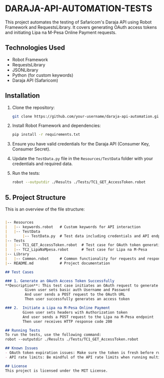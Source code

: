 # DARAJA-API-AUTOMATION-TESTS
This project automates the testing of Safaricom's Daraja API using Robot Framework and RequestsLibrary. It covers generating OAuth access tokens and initiating Lipa na M-Pesa Online Payment requests.

## Technologies Used
- Robot Framework
- RequestsLibrary
- JSONLibrary
- Python (for custom keywords)
- Daraja API (Safaricom)

## Installation
1. Clone the repository:
   ```bash
   git clone https://github.com/your-username/daraja-api-automation.git
   ```

2. Install Robot Framework and dependencies:
   ```bash
   pip install -r requirements.txt
   ```

3. Ensure you have valid credentials for the Daraja API (Consumer Key, Consumer Secret).

4. Update the `TestData.py` file in the `Resources/TestData` folder with your credentials and required data.

5. Run the tests:
   ```bash
   robot --outputdir ./Results ./Tests/TC1_GET_AccessToken.robot
   ```

## 5. Project Structure
This is an overview of the file structure:

```markdown

|-- Resources
|   |-- keywords.robot   # Custom keywords for API interaction
|   |-- TestData
|       |-- TestData.py  # Test data including credentials and API endpoints
|-- Tests
|   |-- TC1_GET_AccessToken.robot  # Test case for OAuth token generation
|   |-- TC2_LipaNaMpesa.robot      # Test case for Lipa na M-Pesa
|-- Library
|   |-- Common.robot     # Common functionality for requests and responses
|-- README.md            # Project documentation

## Test Cases

### 1. Generate an OAuth Access Token Successfully
**Description**: This test case initiates an OAuth request to generate an access token for Safaricom's APIs.
         Given user sets basic auth Username and Password
         And user sends a POST request to the OAuth URL
         Then user successfully generates an access token

### 2.  Initiate a Lipa na M-Pesa Online Payment
        Given user sets headers with Authorization token
        And user sends a POST request to the Lipa na M-Pesa endpoint
        Then user receives HTTP response code 200

## Running Tests
To run the tests, use the following command:
robot --outputdir ./Results ./Tests/TC1_GET_AccessToken.robot

## Known Issues
- OAuth token expiration issues: Make sure the token is fresh before running the tests.
- API rate limits: Be mindful of the API rate limits when running multiple tests.

## License
This project is licensed under the MIT License.









